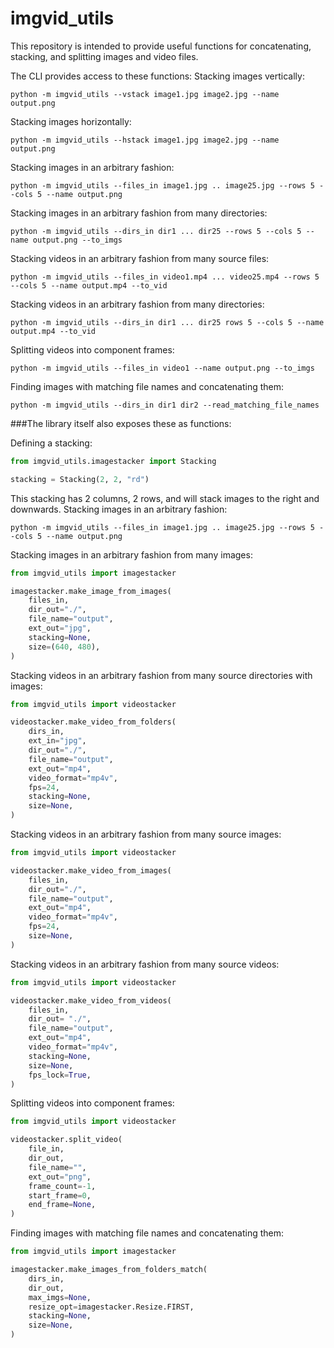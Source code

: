 # imgvid_utils

This repository is intended to provide useful functions for concatenating, stacking, and splitting images and video files.

The CLI provides access to these functions:
Stacking images vertically:
```
python -m imgvid_utils --vstack image1.jpg image2.jpg --name output.png
```

Stacking images horizontally:
```
python -m imgvid_utils --hstack image1.jpg image2.jpg --name output.png
```

Stacking images in an arbitrary fashion:
```
python -m imgvid_utils --files_in image1.jpg .. image25.jpg --rows 5 --cols 5 --name output.png
```

Stacking images in an arbitrary fashion from many directories:
```
python -m imgvid_utils --dirs_in dir1 ... dir25 --rows 5 --cols 5 --name output.png --to_imgs
```

Stacking videos in an arbitrary fashion from many source files:
```
python -m imgvid_utils --files_in video1.mp4 ... video25.mp4 --rows 5 --cols 5 --name output.mp4 --to_vid
```

Stacking videos in an arbitrary fashion from many directories:
```
python -m imgvid_utils --dirs_in dir1 ... dir25 rows 5 --cols 5 --name output.mp4 --to_vid
```

Splitting videos into component frames:
```
python -m imgvid_utils --files_in video1 --name output.png --to_imgs
```

Finding images with matching file names and concatenating them:
```
python -m imgvid_utils --dirs_in dir1 dir2 --read_matching_file_names
```

###The library itself also exposes these as functions:

Defining a stacking:
```python
from imgvid_utils.imagestacker import Stacking

stacking = Stacking(2, 2, "rd")
```
This stacking has 2 columns, 2 rows, and will stack images to the right and downwards.
Stacking images in an arbitrary fashion:
```
python -m imgvid_utils --files_in image1.jpg .. image25.jpg --rows 5 --cols 5 --name output.png
```

Stacking images in an arbitrary fashion from many images:
```python
from imgvid_utils import imagestacker

imagestacker.make_image_from_images(
    files_in,
    dir_out="./",
    file_name="output",
    ext_out="jpg",
    stacking=None,
    size=(640, 480),
)
```

Stacking videos in an arbitrary fashion from many source directories with images:
```python
from imgvid_utils import videostacker

videostacker.make_video_from_folders(
    dirs_in,
    ext_in="jpg",
    dir_out="./",
    file_name="output",
    ext_out="mp4",
    video_format="mp4v",
    fps=24,
    stacking=None,
    size=None,
)
```

Stacking videos in an arbitrary fashion from many source images:
```python
from imgvid_utils import videostacker

videostacker.make_video_from_images(
    files_in,
    dir_out="./",
    file_name="output",
    ext_out="mp4",
    video_format="mp4v",
    fps=24,
    size=None,
)
```

Stacking videos in an arbitrary fashion from many source videos:
```python
from imgvid_utils import videostacker

videostacker.make_video_from_videos(
    files_in,
    dir_out= "./",
    file_name="output",
    ext_out="mp4",
    video_format="mp4v",
    stacking=None,
    size=None,
    fps_lock=True,
)

```

Splitting videos into component frames:
```python
from imgvid_utils import videostacker

videostacker.split_video(
    file_in,
    dir_out,
    file_name="",
    ext_out="png",
    frame_count=-1,
    start_frame=0,
    end_frame=None,
)
```

Finding images with matching file names and concatenating them:
```python
from imgvid_utils import imagestacker

imagestacker.make_images_from_folders_match(
    dirs_in,
    dir_out,
    max_imgs=None,
    resize_opt=imagestacker.Resize.FIRST,
    stacking=None,
    size=None,
)
```
